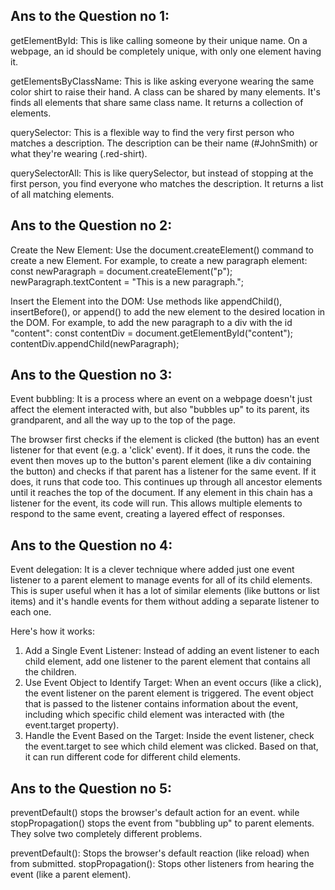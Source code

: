 ## Ans to the Question no 1:

getElementById: This is like calling someone by their unique name. On a webpage, an id should be completely unique, with only one element having it.

getElementsByClassName: This is like asking everyone wearing the same color shirt to raise their hand. A class can be shared by many elements. It's finds all elements that share same class name. It returns a collection of elements.

querySelector: This is a flexible way to find the very first person who matches a description. The description can be their name (#JohnSmith) or what they're wearing (.red-shirt).

querySelectorAll: This is like querySelector, but instead of stopping at the first person, you find everyone who matches the description. It returns a list of all matching elements.

## Ans to the Question no 2:

Create the New Element: Use the document.createElement() command to create a new Element. For example, to create a new paragraph element:
const newParagraph = document.createElement("p");
newParagraph.textContent = "This is a new paragraph.";

Insert the Element into the DOM: Use methods like appendChild(), insertBefore(), or append() to add the new element to the desired location in the DOM. For example, to add the new paragraph to a div with the id "content":
const contentDiv = document.getElementById("content");
contentDiv.appendChild(newParagraph);

## Ans to the Question no 3:

Event bubbling: It is a process where an event on a webpage doesn't just affect the element interacted with, but also "bubbles up" to its parent, its grandparent, and all the way up to the top of the page. 

The browser first checks if the element is clicked (the button) has an event listener for that event (e.g. a 'click' event). If it does, it runs the code. the event then moves up to the button's parent element (like a div containing the button) and checks if that parent has a listener for the same event. If it does, it runs that code too. This continues up through all ancestor elements until it reaches the top of the document. If any element in this chain has a listener for the event, its code will run. This allows multiple elements to respond to the same event, creating a layered effect of responses.

## Ans to the Question no 4:

Event delegation: It is a clever technique where added just one event listener to a parent element to manage events for all of its child elements. This is super useful when it has a lot of similar elements (like buttons or list items) and it's handle events for them without adding a separate listener to each one.

Here's how it works:
1. Add a Single Event Listener: Instead of adding an event listener to each child element, add one listener to the parent element that contains all the children.
2. Use Event Object to Identify Target: When an event occurs (like a click), the event listener on the parent element is triggered. The event object that is passed to the listener contains information about the event, including which specific child element was interacted with (the event.target property).
3. Handle the Event Based on the Target: Inside the event listener, check the event.target to see which child element was clicked. Based on that, it can run different code for different child elements.

## Ans to the Question no 5:

preventDefault() stops the browser's default action for an event. while stopPropagation() stops the event from "bubbling up" to parent elements. They solve two completely different problems.

preventDefault(): Stops the browser's default reaction (like reload) when from submitted.
stopPropagation(): Stops other listeners from hearing the event (like a parent element).

